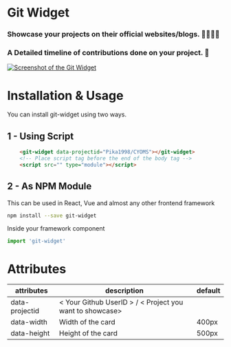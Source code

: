 # Git Widget 


### Showcase your projects on their official websites/blogs. 👨‍💻👩‍💻

### A Detailed timeline of contributions done on your project. 💖



[![Screenshot of the Git Widget](https://res.cloudinary.com/prafulla98/image/upload/v1582651061/git-widget/git-widget-ss_rsyvpl.png)](#installation-and-usage)

# Installation & Usage

You can install git-widget using two ways.

## 1 - Using Script

```html
    <git-widget data-projectid="Pika1998/CYOMS"></git-widget>
    <!-- Place script tag before the end of the body tag -->
    <script src="" type="module"></script>
```

## 2 - As NPM Module

This can be used in React, Vue and almost any other frontend framework 
```sh
npm install --save git-widget
```

Inside your framework component
```js
import 'git-widget'
```

# Attributes 

| attributes    | description                   | default                  | 
|---------------|-------------------------------|--------------------------|
| data-projectid | < Your Github UserID > / < Project you want to showcase>         |                          |
| data-width    | Width of the card             | 400px                    |
| data-height   | Height of the card            | 500px

